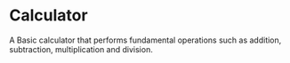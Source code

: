 # Calculator
A Basic calculator that performs fundamental operations such as addition, subtraction, multiplication and division.
